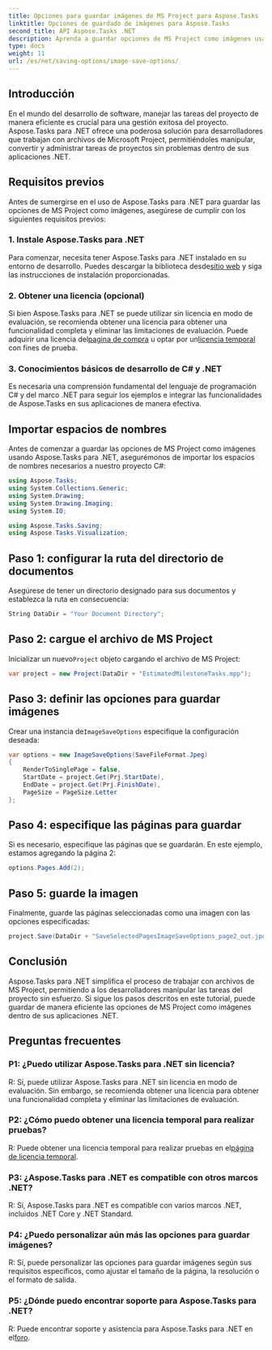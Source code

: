 ```yaml
---
title: Opciones para guardar imágenes de MS Project para Aspose.Tasks
linktitle: Opciones de guardado de imágenes para Aspose.Tasks
second_title: API Aspose.Tasks .NET
description: Aprenda a guardar opciones de MS Project como imágenes usando Aspose.Tasks para .NET. Siga nuestra guía paso a paso para una integración perfecta.
type: docs
weight: 11
url: /es/net/saving-options/image-save-options/
---
```


## Introducción
En el mundo del desarrollo de software, manejar las tareas del proyecto de manera eficiente es crucial para una gestión exitosa del proyecto. Aspose.Tasks para .NET ofrece una poderosa solución para desarrolladores que trabajan con archivos de Microsoft Project, permitiéndoles manipular, convertir y administrar tareas de proyectos sin problemas dentro de sus aplicaciones .NET.
## Requisitos previos
Antes de sumergirse en el uso de Aspose.Tasks para .NET para guardar las opciones de MS Project como imágenes, asegúrese de cumplir con los siguientes requisitos previos:
### 1. Instale Aspose.Tasks para .NET
Para comenzar, necesita tener Aspose.Tasks para .NET instalado en su entorno de desarrollo. Puedes descargar la biblioteca desde[sitio web](https://releases.aspose.com/tasks/net/) y siga las instrucciones de instalación proporcionadas.
### 2. Obtener una licencia (opcional)
 Si bien Aspose.Tasks para .NET se puede utilizar sin licencia en modo de evaluación, se recomienda obtener una licencia para obtener una funcionalidad completa y eliminar las limitaciones de evaluación. Puede adquirir una licencia del[pagina de compra](https://purchase.aspose.com/buy) u optar por un[licencia temporal](https://purchase.aspose.com/temporary-license/) con fines de prueba.
### 3. Conocimientos básicos de desarrollo de C# y .NET
Es necesaria una comprensión fundamental del lenguaje de programación C# y del marco .NET para seguir los ejemplos e integrar las funcionalidades de Aspose.Tasks en sus aplicaciones de manera efectiva.
## Importar espacios de nombres
Antes de comenzar a guardar las opciones de MS Project como imágenes usando Aspose.Tasks para .NET, asegurémonos de importar los espacios de nombres necesarios a nuestro proyecto C#:
```csharp
using Aspose.Tasks;
using System.Collections.Generic;
using System.Drawing;
using System.Drawing.Imaging;
using System.IO;

using Aspose.Tasks.Saving;
using Aspose.Tasks.Visualization;
```

## Paso 1: configurar la ruta del directorio de documentos
Asegúrese de tener un directorio designado para sus documentos y establezca la ruta en consecuencia:
```csharp
String DataDir = "Your Document Directory";
```
## Paso 2: cargue el archivo de MS Project
 Inicializar un nuevo`Project` objeto cargando el archivo de MS Project:
```csharp
var project = new Project(DataDir + "EstimatedMilestoneTasks.mpp");
```
## Paso 3: definir las opciones para guardar imágenes
 Crear una instancia de`ImageSaveOptions` especifique la configuración deseada:
```csharp
var options = new ImageSaveOptions(SaveFileFormat.Jpeg)
{
    RenderToSinglePage = false,
    StartDate = project.Get(Prj.StartDate),
    EndDate = project.Get(Prj.FinishDate),
    PageSize = PageSize.Letter
};
```
## Paso 4: especifique las páginas para guardar
Si es necesario, especifique las páginas que se guardarán. En este ejemplo, estamos agregando la página 2:
```csharp
options.Pages.Add(2);
```
## Paso 5: guarde la imagen
Finalmente, guarde las páginas seleccionadas como una imagen con las opciones especificadas:
```csharp
project.Save(DataDir + "SaveSelectedPagesImageSaveOptions_page2_out.jpeg", options);
```

## Conclusión
Aspose.Tasks para .NET simplifica el proceso de trabajar con archivos de MS Project, permitiendo a los desarrolladores manipular las tareas del proyecto sin esfuerzo. Si sigue los pasos descritos en este tutorial, puede guardar de manera eficiente las opciones de MS Project como imágenes dentro de sus aplicaciones .NET.
## Preguntas frecuentes
### P1: ¿Puedo utilizar Aspose.Tasks para .NET sin licencia?
R: Sí, puede utilizar Aspose.Tasks para .NET sin licencia en modo de evaluación. Sin embargo, se recomienda obtener una licencia para obtener una funcionalidad completa y eliminar las limitaciones de evaluación.
### P2: ¿Cómo puedo obtener una licencia temporal para realizar pruebas?
 R: Puede obtener una licencia temporal para realizar pruebas en el[página de licencia temporal](https://purchase.aspose.com/temporary-license/).
### P3: ¿Aspose.Tasks para .NET es compatible con otros marcos .NET?
R: Sí, Aspose.Tasks para .NET es compatible con varios marcos .NET, incluidos .NET Core y .NET Standard.
### P4: ¿Puedo personalizar aún más las opciones para guardar imágenes?
R: Sí, puede personalizar las opciones para guardar imágenes según sus requisitos específicos, como ajustar el tamaño de la página, la resolución o el formato de salida.
### P5: ¿Dónde puedo encontrar soporte para Aspose.Tasks para .NET?
 R: Puede encontrar soporte y asistencia para Aspose.Tasks para .NET en el[foro](https://forum.aspose.com/c/tasks/15).